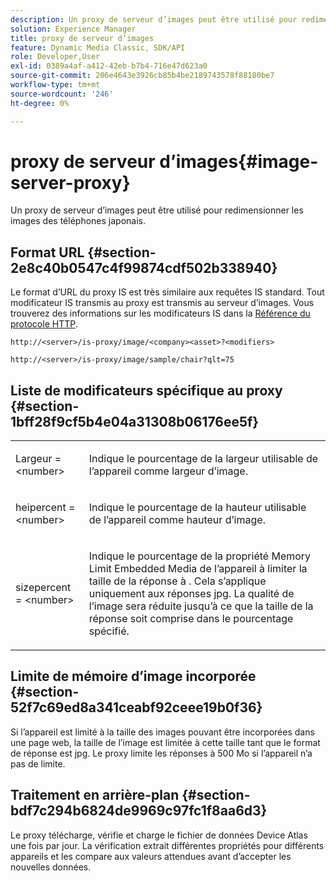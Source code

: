```yaml
---
description: Un proxy de serveur d’images peut être utilisé pour redimensionner les images des téléphones japonais.
solution: Experience Manager
title: proxy de serveur d’images
feature: Dynamic Media Classic, SDK/API
role: Developer,User
exl-id: 0389a4af-a412-42eb-b7b4-716e47d623a0
source-git-commit: 206e4643e3926cb85b4be2189743578f88180be7
workflow-type: tm+mt
source-wordcount: '246'
ht-degree: 0%

---
```


# proxy de serveur d’images{#image-server-proxy}

Un proxy de serveur d’images peut être utilisé pour redimensionner les images des téléphones japonais.

## Format URL {#section-2e8c40b0547c4f99874cdf502b338940}

Le format d’URL du proxy IS est très similaire aux requêtes IS standard. Tout modificateur IS transmis au proxy est transmis au serveur d’images. Vous trouverez des informations sur les modificateurs IS dans la [Référence du protocole HTTP](../../is-api/http-ref/image-serving-api-ref/c-http-protocol-reference/c-introduction/c-introduction.md#concept-dbbd5241bc6248ad9b9d7f6c635c311e).

`http://<server>/is-proxy/image/<company><asset>?<modifiers>`

`http://<server>/is-proxy/image/sample/chair?qlt=75`

## Liste de modificateurs spécifique au proxy {#section-1bff28f9cf5b4e04a31308b06176ee5f}

<table id="simpletable_40C1DFB183B54A79BCF65D51ED480CE0"> 
 <tr class="strow"> 
  <td class="stentry"> <p><span class="codeph"> Largeur =  &lt;number&gt;</span> </p></td> 
  <td class="stentry"> <p>Indique le pourcentage de la largeur utilisable de l’appareil comme largeur d’image. </p></td> 
 </tr> 
 <tr class="strow"> 
  <td class="stentry"> <p><span class="codeph"> heipercent =  &lt;number&gt;</span> </p></td> 
  <td class="stentry"> <p>Indique le pourcentage de la hauteur utilisable de l’appareil comme hauteur d’image. </p></td> 
 </tr> 
 <tr class="strow"> 
  <td class="stentry"> <p><span class="codeph"> sizepercent =  &lt;number&gt;</span> </p></td> 
  <td class="stentry"> <p>Indique le pourcentage de la propriété Memory Limit Embedded Media de l’appareil à limiter la taille de la réponse à . Cela s’applique uniquement aux réponses jpg. La qualité de l’image sera réduite jusqu’à ce que la taille de la réponse soit comprise dans le pourcentage spécifié. </p></td> 
 </tr> 
</table>

## Limite de mémoire d’image incorporée {#section-52f7c69ed8a341ceabf92ceee19b0f36}

Si l’appareil est limité à la taille des images pouvant être incorporées dans une page web, la taille de l’image est limitée à cette taille tant que le format de réponse est jpg. Le proxy limite les réponses à 500 Mo si l’appareil n’a pas de limite.

## Traitement en arrière-plan {#section-bdf7c294b6824de9969c97fc1f8aa6d3}

Le proxy télécharge, vérifie et charge le fichier de données Device Atlas une fois par jour. La vérification extrait différentes propriétés pour différents appareils et les compare aux valeurs attendues avant d’accepter les nouvelles données.
